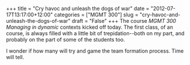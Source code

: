 +++
title = "Cry havoc and unleash the dogs of war"
date = "2012-07-17T13:17:00+12:00"
categories = ["MGMT 300"]
slug = "cry-havoc-and-unleash-the-dogs-of-war"
draft = "False"
+++
The course _MGMT 300 Managing in dynamic_ contexts kicked off today.  The
first class, of an course, is always filled with a little bit of
trepidation--both on my part, and probably on the part of some of the
students too.

I wonder if how many will try and game the team formation process. Time
will tell.

